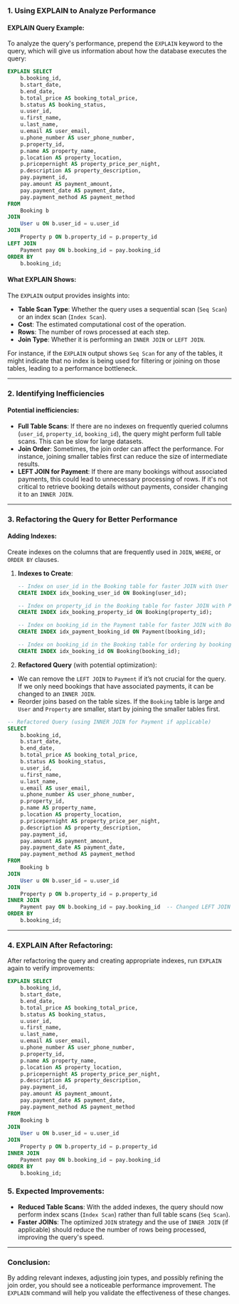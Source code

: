 
### 1. **Using EXPLAIN to Analyze Performance**

#### **EXPLAIN Query Example**:

To analyze the query's performance, prepend the `EXPLAIN` keyword to the query, which will give us information about how the database executes the query:

```sql
EXPLAIN SELECT 
    b.booking_id,
    b.start_date,
    b.end_date,
    b.total_price AS booking_total_price,
    b.status AS booking_status,
    u.user_id,
    u.first_name,
    u.last_name,
    u.email AS user_email,
    u.phone_number AS user_phone_number,
    p.property_id,
    p.name AS property_name,
    p.location AS property_location,
    p.pricepernight AS property_price_per_night,
    p.description AS property_description,
    pay.payment_id,
    pay.amount AS payment_amount,
    pay.payment_date AS payment_date,
    pay.payment_method AS payment_method
FROM 
    Booking b
JOIN 
    User u ON b.user_id = u.user_id
JOIN 
    Property p ON b.property_id = p.property_id
LEFT JOIN 
    Payment pay ON b.booking_id = pay.booking_id
ORDER BY 
    b.booking_id;
```

#### **What EXPLAIN Shows**:
The `EXPLAIN` output provides insights into:
- **Table Scan Type**: Whether the query uses a sequential scan (`Seq Scan`) or an index scan (`Index Scan`).
- **Cost**: The estimated computational cost of the operation.
- **Rows**: The number of rows processed at each step.
- **Join Type**: Whether it is performing an `INNER JOIN` or `LEFT JOIN`.
  
For instance, if the `EXPLAIN` output shows `Seq Scan` for any of the tables, it might indicate that no index is being used for filtering or joining on those tables, leading to a performance bottleneck. 

---

### 2. **Identifying Inefficiencies**

#### Potential inefficiencies:
- **Full Table Scans**: If there are no indexes on frequently queried columns (`user_id`, `property_id`, `booking_id`), the query might perform full table scans. This can be slow for large datasets.
- **Join Order**: Sometimes, the join order can affect the performance. For instance, joining smaller tables first can reduce the size of intermediate results.
- **LEFT JOIN for Payment**: If there are many bookings without associated payments, this could lead to unnecessary processing of rows. If it's not critical to retrieve booking details without payments, consider changing it to an `INNER JOIN`.

---

### 3. **Refactoring the Query for Better Performance**

#### **Adding Indexes**:
Create indexes on the columns that are frequently used in `JOIN`, `WHERE`, or `ORDER BY` clauses.

1. **Indexes to Create**:
    ```sql
    -- Index on user_id in the Booking table for faster JOIN with User table
    CREATE INDEX idx_booking_user_id ON Booking(user_id);

    -- Index on property_id in the Booking table for faster JOIN with Property table
    CREATE INDEX idx_booking_property_id ON Booking(property_id);

    -- Index on booking_id in the Payment table for faster JOIN with Booking table
    CREATE INDEX idx_payment_booking_id ON Payment(booking_id);

    -- Index on booking_id in the Booking table for ordering by booking_id
    CREATE INDEX idx_booking_id ON Booking(booking_id);
    ```

2. **Refactored Query** (with potential optimization):

- We can remove the `LEFT JOIN` to `Payment` if it’s not crucial for the query. If we only need bookings that have associated payments, it can be changed to an `INNER JOIN`.
- Reorder joins based on the table sizes. If the `Booking` table is large and `User` and `Property` are smaller, start by joining the smaller tables first.

```sql
-- Refactored Query (using INNER JOIN for Payment if applicable)
SELECT 
    b.booking_id,
    b.start_date,
    b.end_date,
    b.total_price AS booking_total_price,
    b.status AS booking_status,
    u.user_id,
    u.first_name,
    u.last_name,
    u.email AS user_email,
    u.phone_number AS user_phone_number,
    p.property_id,
    p.name AS property_name,
    p.location AS property_location,
    p.pricepernight AS property_price_per_night,
    p.description AS property_description,
    pay.payment_id,
    pay.amount AS payment_amount,
    pay.payment_date AS payment_date,
    pay.payment_method AS payment_method
FROM 
    Booking b
JOIN 
    User u ON b.user_id = u.user_id
JOIN 
    Property p ON b.property_id = p.property_id
INNER JOIN 
    Payment pay ON b.booking_id = pay.booking_id  -- Changed LEFT JOIN to INNER JOIN
ORDER BY 
    b.booking_id;
```

---

### 4. **EXPLAIN After Refactoring**:

After refactoring the query and creating appropriate indexes, run `EXPLAIN` again to verify improvements:

```sql
EXPLAIN SELECT 
    b.booking_id,
    b.start_date,
    b.end_date,
    b.total_price AS booking_total_price,
    b.status AS booking_status,
    u.user_id,
    u.first_name,
    u.last_name,
    u.email AS user_email,
    u.phone_number AS user_phone_number,
    p.property_id,
    p.name AS property_name,
    p.location AS property_location,
    p.pricepernight AS property_price_per_night,
    p.description AS property_description,
    pay.payment_id,
    pay.amount AS payment_amount,
    pay.payment_date AS payment_date,
    pay.payment_method AS payment_method
FROM 
    Booking b
JOIN 
    User u ON b.user_id = u.user_id
JOIN 
    Property p ON b.property_id = p.property_id
INNER JOIN 
    Payment pay ON b.booking_id = pay.booking_id
ORDER BY 
    b.booking_id;
```

### 5. **Expected Improvements**:
- **Reduced Table Scans**: With the added indexes, the query should now perform index scans (`Index Scan`) rather than full table scans (`Seq Scan`).
- **Faster JOINs**: The optimized `JOIN` strategy and the use of `INNER JOIN` (if applicable) should reduce the number of rows being processed, improving the query's speed.

---

### Conclusion:

By adding relevant indexes, adjusting join types, and possibly refining the join order, you should see a noticeable performance improvement. The `EXPLAIN` command will help you validate the effectiveness of these changes.
